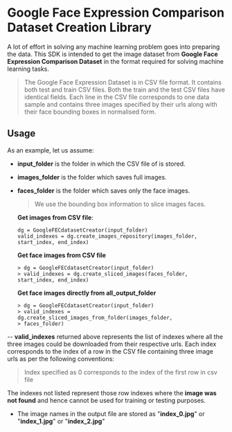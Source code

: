 # Google Face Expression Comparison Dataset Creation Library

A lot of effort in solving any machine learning problem goes into
preparing the data. This SDK is intended to get the image dataset from **Google Face Expression Comparison Dataset** in the format required for solving machine learning tasks.
>The Google Face Expression Dataset is in CSV file format. It contains both test and train CSV files. Both the train and the test CSV files have identical fields. Each line in the CSV file corresponds to one data sample and contains three images specified by their urls along with their face bounding boxes in normalised form. 
>
 
## Usage

As an example, let us assume:
* **input_folder** is the folder in which the CSV file of  is stored.
* **images_folder** is the folder which saves full images.
* **faces_folder** is the folder which saves only the face images.
    > We use the bounding box information to slice images faces.
    
    **Get images from CSV file**:
    ```
    dg = GoogleFECdatasetCreator(input_folder)
    valid_indexes = dg.create_images_repository(images_folder, start_index, end_index)
  ```
  **Get face images from CSV file**
   ```
  > dg = GoogleFECdatasetCreator(input_folder)
  > valid_indexes = dg.create_sliced_images(faces_folder, start_index, end_index)
  ```
  
  **Get face images directly from all_output_folder**
  ```
  > dg = GoogleFECdatasetCreator(input_folder)
  > valid_indexes = dg.create_sliced_images_from_folder(images_folder,
  > faces_folder)
  ```
  
 -- **valid_indexes** returned above represents the list of indexes where all the three images could be downloaded from their respective urls. Each index corresponds to the index of a row in the CSV file containing three image urls as per the following conventions: 
   >  Index specified as 0 corresponds to the index of the first row in csv file
  
   The indexes not listed represent those row indexes where the 
    **image was not found** and hence cannot be used for training or testing purposes.
    
* The image names in the output file are stored as "**index_0.jpg**" or "**index_1.jpg**" or "**index_2.jpg**"
    



